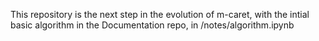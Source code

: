 This repository is the next step in the evolution of m-caret, with the intial basic algorithm in the Documentation repo, in /notes/algorithm.ipynb 

